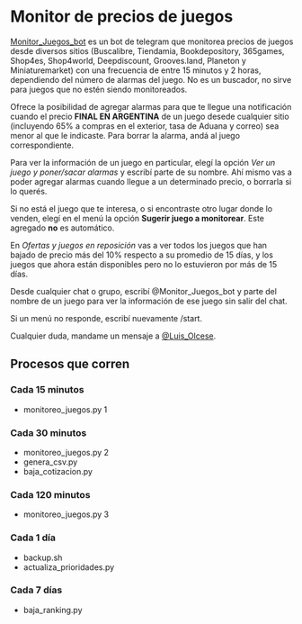 # Monitor de precios de juegos

[Monitor_Juegos_bot](https://t.me/monitor_juegos_bot) es un bot de telegram que monitorea precios de juegos desde diversos sitios (Buscalibre, Tiendamia, Bookdepository, 365games, Shop4es, Shop4world, Deepdiscount, Grooves.land, Planeton y Miniaturemarket) con una frecuencia de entre 15 minutos y 2 horas, dependiendo del número de alarmas del juego. No es un buscador, no sirve para juegos que no estén siendo monitoreados.

Ofrece la posibilidad de agregar alarmas para que te llegue una notificación cuando el precio **FINAL EN ARGENTINA** de un juego desede cualquier sitio (incluyendo 65% a compras en el exterior, tasa de Aduana y correo) sea menor al que le indicaste. Para borrar la alarma, andá al juego correspondiente.

Para ver la información de un juego en particular, elegí la opción *Ver un juego y poner/sacar alarmas* y escribí parte de su nombre. Ahí mismo vas a poder agregar alarmas cuando llegue a un determinado precio, o borrarla si lo querés.

Si no está el juego que te interesa, o si encontraste otro lugar donde lo venden, elegí en el menú la opción **Sugerir juego a monitorear**. Este agregado **no** es automático.

En *Ofertas y juegos en reposición* vas a ver todos los juegos que han bajado de precio más del 10% respecto a su promedio de 15 días, y los juegos que ahora están disponibles pero no lo estuvieron por más de 15 días.

Desde cualquier chat o grupo, escribí @Monitor_Juegos_bot y parte del nombre de un juego para ver la información de ese juego sin salir del chat.

Si un menú no responde, escribí nuevamente /start.

Cualquier duda, mandame un mensaje a [@Luis_Olcese](https://t.me/Luis_Olcese).

## Procesos que corren

### Cada 15 minutos

- monitoreo_juegos.py 1

### Cada 30 minutos

- monitoreo_juegos.py 2
- genera_csv.py
- baja_cotizacion.py

### Cada 120 minutos

- monitoreo_juegos.py 3

### Cada 1 día

- backup.sh
- actualiza_prioridades.py

### Cada 7 días

- baja_ranking.py
